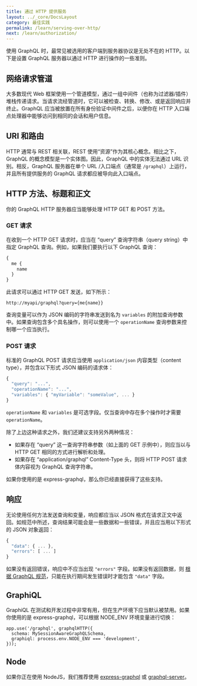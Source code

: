 ```yaml
---
title: 通过 HTTP 提供服务
layout: ../_core/DocsLayout
category: 最佳实践
permalink: /learn/serving-over-http/
next: /learn/authorization/
---
```


使用 GraphQL 时，最常见被选用的客户端到服务器协议是无处不在的 HTTP。以下是设置 GraphQL 服务器以通过 HTTP 进行操作的一些准则。

## 网络请求管道
大多数现代 Web 框架使用一个管道模型，通过一组中间件（也称为过滤器/插件）堆栈传递请求。当请求流经管道时，它可以被检查、转换、修改、或是返回响应并终止。GraphQL 应当被放置在所有身份验证中间件之后，以便你在 HTTP 入口端点处理器中能够访问到相同的会话和用户信息。

## URI 和路由
HTTP 通常与 REST 相关联，REST 使用“资源”作为其核心概念。相比之下，GraphQL 的概念模型是一个实体图。因此，GraphQL 中的实体无法通过 URL 识别。相反，GraphQL 服务器在单个 URL /入口端点（通常是 `/graphql`）上运行，并且所有提供服务的 GraphQL 请求都应被导向此入口端点。

## HTTP 方法、标题和正文
你的 GraphQL HTTP 服务器应当能够处理 HTTP GET 和 POST 方法。

### GET 请求

在收到一个 HTTP GET 请求时，应当在 “query” 查询字符串（query string）中指定 GraphQL 查询。例如，如果我们要执行以下 GraphQL 查询：

```graphql
{
  me {
    name
  }
}
```

此请求可以通过 HTTP GET 发送，如下所示：

```
http://myapi/graphql?query={me{name}}
```

查询变量可以作为 JSON 编码的字符串发送到名为 `variables` 的附加查询参数中。如果查询包含多个具名操作，则可以使用一个 `operationName` 查询参数来控制哪一个应当执行。

### POST 请求

标准的 GraphQL POST 请求应当使用 `application/json` 内容类型（content type），并包含以下形式 JSON 编码的请求体：

```js
{
  "query": "...",
  "operationName": "...",
  "variables": { "myVariable": "someValue", ... }
}
```

`operationName` 和 `variables` 是可选字段。仅当查询中存在多个操作时才需要 `operationName`。

除了上边这种请求之外，我们还建议支持另外两种情况：

* 如果存在 “query” 这一查询字符串参数（如上面的 GET 示例中），则应当以与 HTTP GET 相同的方式进行解析和处理。
* 如果存在 “application/graphql” Content-Type 头，则将 HTTP POST 请求体内容视为 GraphQL 查询字符串。

如果你使用的是 express-graphql，那么你已经直接获得了这些支持。

## 响应

无论使用任何方法发送查询和变量，响应都应当以 JSON 格式在请求正文中返回。如规范中所述，查询结果可能会是一些数据和一些错误，并且应当用以下形式的 JSON 对象返回：

```js
{
  "data": { ... },
  "errors": [ ... ]
}
```

如果没有返回错误，响应中不应当出现 `"errors"` 字段。如果没有返回数据，则 [根据 GraphQL 规范](http://facebook.github.io/graphql/#sec-Data)，只能在执行期间发生错误时才能包含 `"data"` 字段。

## GraphiQL
GraphiQL 在测试和开发过程中非常有用，但在生产环境下应当默认被禁用。如果你使用的是 express-graphql，可以根据 NODE_ENV 环境变量进行切换：

```
app.use('/graphql', graphqlHTTP({
  schema: MySessionAwareGraphQLSchema,
  graphiql: process.env.NODE_ENV === 'development',
}));
```

## Node
如果你正在使用 NodeJS，我们推荐使用 [express-graphql](https://github.com/graphql/express-graphql) 或 [graphql-server](https://github.com/apollostack/graphql-server)。
